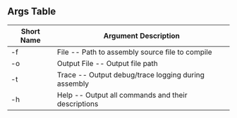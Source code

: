 
## Args Table

| Short Name | Argument Description                                |
| ---------- | --------------------------------------------------- |
| -f         | File -- Path to assembly source file to compile     |
| -o         | Output File -- Output file path                     |
| -t         | Trace -- Output debug/trace logging during assembly |
| -h         | Help -- Output all commands and their descriptions  |

